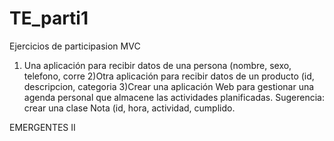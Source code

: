 # TE_parti1
Ejercicios de participasion  MVC
1) Una aplicación para recibir datos de una persona (nombre, sexo, telefono, corre
2)Otra aplicación para recibir datos de un producto (id, descripcion, categoria
3)Crear una aplicación Web para gestionar una agenda personal que almacene las actividades
planificadas. Sugerencia: crear una clase Nota (id, hora, actividad, cumplido.
 
 EMERGENTES II 

